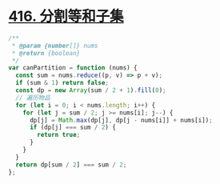 # [416. 分割等和子集](https://leetcode-cn.com/problems/partition-equal-subset-sum/)

```js
/**
 * @param {number[]} nums
 * @return {boolean}
 */
var canPartition = function (nums) {
  const sum = nums.reduce((p, v) => p + v);
  if (sum & 1) return false;
  const dp = new Array(sum / 2 + 1).fill(0);
  // 遍历物品
  for (let i = 0; i < nums.length; i++) {
    for (let j = sum / 2; j >= nums[i]; j--) {
      dp[j] = Math.max(dp[j], dp[j - nums[i]] + nums[i]);
      if (dp[j] === sum / 2) {
        return true;
      }
    }
  }
  return dp[sum / 2] === sum / 2;
};
```
